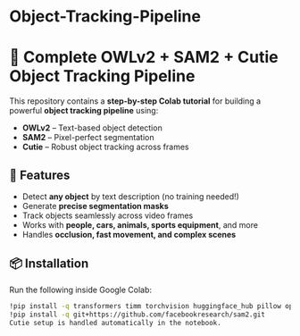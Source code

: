 # Object-Tracking-Pipeline

# 🎯 Complete OWLv2 + SAM2 + Cutie Object Tracking Pipeline

This repository contains a **step-by-step Colab tutorial** for building a powerful **object tracking pipeline** using:

- **OWLv2** – Text-based object detection  
- **SAM2** – Pixel-perfect segmentation  
- **Cutie** – Robust object tracking across frames  

## 🚀 Features
- Detect **any object** by text description (no training needed!)
- Generate **precise segmentation masks**
- Track objects seamlessly across video frames
- Works with **people, cars, animals, sports equipment**, and more
- Handles **occlusion, fast movement, and complex scenes**

## 📦 Installation
Run the following inside Google Colab:

```bash
!pip install -q transformers timm torchvision huggingface_hub pillow opencv-python matplotlib
!pip install -q git+https://github.com/facebookresearch/sam2.git
Cutie setup is handled automatically in the notebook.

